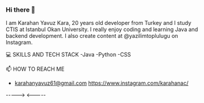 ### Hi there 👋

I am Karahan Yavuz Kara, 20 years old developer from Turkey and I study CTIS at Istanbul Okan University. I really enjoy coding and learning Java and backend development. I also create content at @yazilimtoplulugu on Instagram. 

💻 SKILLS AND TECH STACK
-Java
-Python
-CSS

📫 HOW TO REACH ME
 - karahanyavuz61@gmail.com
 https://www.instagram.com/karahanac/
  

-----> <-----
